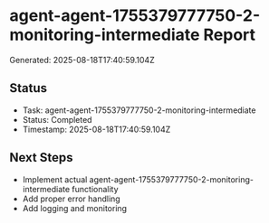 # agent-agent-1755379777750-2-monitoring-intermediate Report

Generated: 2025-08-18T17:40:59.104Z

## Status
- Task: agent-agent-1755379777750-2-monitoring-intermediate
- Status: Completed
- Timestamp: 2025-08-18T17:40:59.104Z

## Next Steps
- Implement actual agent-agent-1755379777750-2-monitoring-intermediate functionality
- Add proper error handling
- Add logging and monitoring
